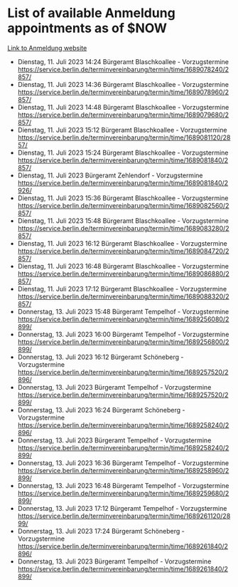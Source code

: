 # List of available Anmeldung appointments as of $NOW
[Link to Anmeldung website](https://service.berlin.de/terminvereinbarung/termin/tag.php?termin=1&anliegen[]=120686&dienstleisterlist=122210,122217,327316,122219,327312,122227,327314,122231,327346,122243,327348,122254,122252,329742,122260,329745,122262,329748,122271,327278,122273,327274,122277,327276,330436,122280,327294,122282,327290,122284,327292,122291,327270,122285,327266,122286,327264,122296,327268,150230,329760,122297,327286,122294,327284,122312,329763,122314,329775,122304,327330,122311,327334,122309,327332,317869,122281,327352,122279,329772,122283,122276,327324,122274,327326,122267,329766,122246,327318,122251,327320,122257,327322,122208,327298,122226,327300&herkunft=http%3A%2F%2Fservice.berlin.de%2Fdienstleistung%2F120686%2F)
- Dienstag, 11. Juli 2023 14:24 Bürgeramt Blaschkoallee - Vorzugstermine https://service.berlin.de/terminvereinbarung/termin/time/1689078240/2857/
- Dienstag, 11. Juli 2023 14:36 Bürgeramt Blaschkoallee - Vorzugstermine https://service.berlin.de/terminvereinbarung/termin/time/1689078960/2857/
- Dienstag, 11. Juli 2023 14:48 Bürgeramt Blaschkoallee - Vorzugstermine https://service.berlin.de/terminvereinbarung/termin/time/1689079680/2857/
- Dienstag, 11. Juli 2023 15:12 Bürgeramt Blaschkoallee - Vorzugstermine https://service.berlin.de/terminvereinbarung/termin/time/1689081120/2857/
- Dienstag, 11. Juli 2023 15:24 Bürgeramt Blaschkoallee - Vorzugstermine https://service.berlin.de/terminvereinbarung/termin/time/1689081840/2857/
- Dienstag, 11. Juli 2023  Bürgeramt Zehlendorf - Vorzugstermine https://service.berlin.de/terminvereinbarung/termin/time/1689081840/2926/
- Dienstag, 11. Juli 2023 15:36 Bürgeramt Blaschkoallee - Vorzugstermine https://service.berlin.de/terminvereinbarung/termin/time/1689082560/2857/
- Dienstag, 11. Juli 2023 15:48 Bürgeramt Blaschkoallee - Vorzugstermine https://service.berlin.de/terminvereinbarung/termin/time/1689083280/2857/
- Dienstag, 11. Juli 2023 16:12 Bürgeramt Blaschkoallee - Vorzugstermine https://service.berlin.de/terminvereinbarung/termin/time/1689084720/2857/
- Dienstag, 11. Juli 2023 16:48 Bürgeramt Blaschkoallee - Vorzugstermine https://service.berlin.de/terminvereinbarung/termin/time/1689086880/2857/
- Dienstag, 11. Juli 2023 17:12 Bürgeramt Blaschkoallee - Vorzugstermine https://service.berlin.de/terminvereinbarung/termin/time/1689088320/2857/
- Donnerstag, 13. Juli 2023 15:48 Bürgeramt Tempelhof - Vorzugstermine https://service.berlin.de/terminvereinbarung/termin/time/1689256080/2899/
- Donnerstag, 13. Juli 2023 16:00 Bürgeramt Tempelhof - Vorzugstermine https://service.berlin.de/terminvereinbarung/termin/time/1689256800/2899/
- Donnerstag, 13. Juli 2023 16:12 Bürgeramt Schöneberg - Vorzugstermine https://service.berlin.de/terminvereinbarung/termin/time/1689257520/2896/
- Donnerstag, 13. Juli 2023  Bürgeramt Tempelhof - Vorzugstermine https://service.berlin.de/terminvereinbarung/termin/time/1689257520/2899/
- Donnerstag, 13. Juli 2023 16:24 Bürgeramt Schöneberg - Vorzugstermine https://service.berlin.de/terminvereinbarung/termin/time/1689258240/2896/
- Donnerstag, 13. Juli 2023  Bürgeramt Tempelhof - Vorzugstermine https://service.berlin.de/terminvereinbarung/termin/time/1689258240/2899/
- Donnerstag, 13. Juli 2023 16:36 Bürgeramt Tempelhof - Vorzugstermine https://service.berlin.de/terminvereinbarung/termin/time/1689258960/2899/
- Donnerstag, 13. Juli 2023 16:48 Bürgeramt Tempelhof - Vorzugstermine https://service.berlin.de/terminvereinbarung/termin/time/1689259680/2899/
- Donnerstag, 13. Juli 2023 17:12 Bürgeramt Tempelhof - Vorzugstermine https://service.berlin.de/terminvereinbarung/termin/time/1689261120/2899/
- Donnerstag, 13. Juli 2023 17:24 Bürgeramt Schöneberg - Vorzugstermine https://service.berlin.de/terminvereinbarung/termin/time/1689261840/2896/
- Donnerstag, 13. Juli 2023  Bürgeramt Tempelhof - Vorzugstermine https://service.berlin.de/terminvereinbarung/termin/time/1689261840/2899/
